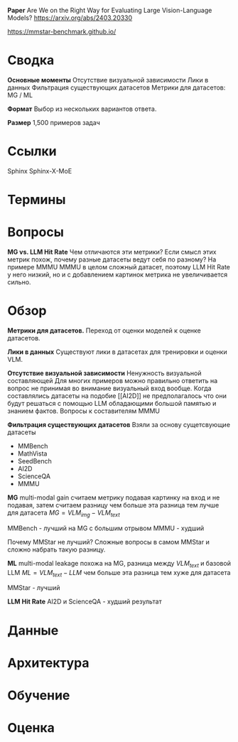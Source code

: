 
**Paper**
Are We on the Right Way for Evaluating Large Vision-Language Models?
https://arxiv.org/abs/2403.20330

https://mmstar-benchmark.github.io/


# Сводка

**Основные моменты**
Отсутствие визуальной зависимости
Лики в данных
Фильтрация существующих датасетов
Метрики для датасетов: MG / ML

**Формат**
Выбор из нескольких вариантов ответа.

**Размер**
1,500 примеров задач

# Ссылки

Sphinx
Sphinx-X-MoE


# Термины


# Вопросы

**MG vs. LLM Hit Rate**
Чем отличаются эти метрики?
Если смысл этих метрик похож, почему разные датасеты ведут себя по разному?
На примере MMMU
MMMU в целом сложный датасет, поэтому LLM Hit Rate у него низкий, но и с добавлением картинок метрика не увеличивается сильно.


# Обзор

**Метрики для датасетов.**
Переход от оценки моделей к оценке датасетов.

**Лики в данных**
Существуют лики в датасетах для тренировки и оценки VLM.

**Отсутствие визуальной зависимости**
Ненужность визуальной составляющей
Для многих примеров можно правильно ответить на вопрос не принимая во внимание визуальный вход вообще.
Когда составлялись датасеты на подобие [[AI2D]] не предполагалось что они будут решаться с помощью LLM обладающими большой памятью и знанием фактов.
Вопросы к составителям MMMU

**Фильтрация существующих датасетов**
Взяли за основу сущетсвующие датасеты
- MMBench
- MathVista
- SeedBench
- AI2D
- ScienceQA
- MMMU

**MG**
multi-modal gain
считаем метрику подавая картинку на вход и не подавая, затем считаем разницу
чем больше эта разница тем лучше для датасета
$MG = VLM_{img} - VLM_{text}$

MMBench - лучший на MG с большим отрывом
MMMU - худший

Почему MMStar не лучший?
Сложные вопросы в самом MMStar и сложно набрать такую разницу.


**ML**
multi-modal leakage
похожа на MG, разница между $VLM_{text}$ и базовой LLM
$ML = VLM_{text} - LLM$
чем больше эта разница тем хуже для датасета

MMStar - лучший

**LLM Hit Rate**
AI2D и ScienceQA - худший результат

# Данные


# Архитектура


# Обучение


# Оценка

